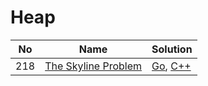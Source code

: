 # Heap
| No | Name | Solution |
| -- | -- | -- |
218 | [The Skyline Problem](https://leetcode.cn/problems/The-Skyline-Problem) | [Go](../.././src/solutions/algrithoms/The%20Skyline%20Problem/heap.go), [C++](../.././src/solutions/algrithoms/The%20Skyline%20Problem/heap.cc)

